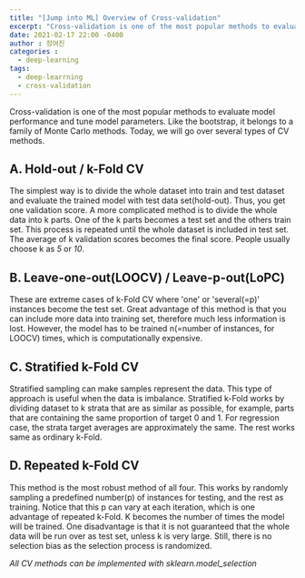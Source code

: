 ```yaml
---
title: "[Jump into ML] Overview of Cross-validation"
excerpt: "Cross-validation is one of the most popular methods to evaluate model performance and tune model parameters. Like the bootstrap, it belongs to a family of Monte Carlo methods. Today, we will go over several types of CV methods."
date: 2021-02-17 22:00 -0400
author : 정여진
categories :
  - deep-learning
tags:
  - deep-learrning
  - cross-validation
---
```


Cross-validation is one of the most popular methods to evaluate model performance and tune model parameters. Like the bootstrap, it belongs to a family of Monte Carlo methods. Today, we will go over several types of CV methods.

## A. Hold-out / k-Fold CV
The simplest way is to divide the whole dataset into train and test dataset and evaluate the trained model with test data set(hold-out). Thus, you get one validation score. A more complicated method is to divide the whole data into k parts. One of the k parts becomes a test set and the others train set. This process is repeated until the whole dataset is included in test set. The average of k validation scores becomes the final score. People usually choose k as _5_ or _10_.

## B. Leave-one-out(LOOCV) / Leave-p-out(LoPC)
These are extreme cases of k-Fold CV where 'one' or 'several(=p)' instances become the test set. Great advantage of this method is that you can include more data into training set, therefore much less information is lost. However, the model has to be trained n(=number of instances, for LOOCV) times, which is computationally expensive.

## C. Stratified k-Fold CV
Stratified sampling can make samples represent the data. This type of approach is useful when the data is imbalance. Stratified k-Fold works by dividing dataset to k strata that are as similar as possible, for example, parts that are containing the same proportion of target 0 and 1. For regression case, the strata target averages are approximately the same. The rest works same as ordinary k-Fold.

## D. Repeated k-Fold CV
This method is the most robust method of all four. This works by randomly sampling a predefined number(p) of instances for testing, and the rest as training. Notice that this p can vary at each iteration, which is one advantage of repeated k-Fold. K becomes the number of times the model will be trained. One disadvantage is that it is not guaranteed that the whole data will be run over as test set, unless k is very large. Still, there is no selection bias as the selection process is randomized.

_All CV methods can be implemented with sklearn.model_selection_

